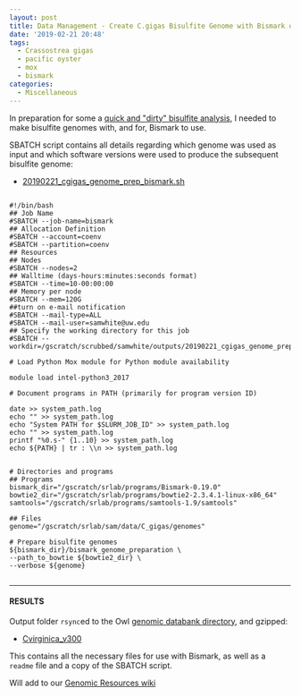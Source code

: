 ```yaml
---
layout: post
title: Data Management - Create C.gigas Bisulfite Genome with Bismark on Mox
date: '2019-02-21 20:48'
tags:
  - Crassostrea gigas
  - pacific oyster
  - mox
  - bismark
categories:
  - Miscellaneous
---
```

In preparation for some a [quick and "dirty" bisulfite analysis](https://github.com/RobertsLab/resources/issues/589), I needed to make bisulfite genomes with, and for, Bismark to use.

SBATCH script contains all details regarding which genome was used as input and which software versions were used to produce the subsequent bisulfite genome:

- [20190221_cgigas_genome_prep_bismark.sh](http://gannet.fish.washington.edu/Atumefaciens/20190221_cgigas_genome_prep_bismark/20190221_cgigas_genome_prep_bismark.sh)

<pre><code>
#!/bin/bash
## Job Name
#SBATCH --job-name=bismark
## Allocation Definition
#SBATCH --account=coenv
#SBATCH --partition=coenv
## Resources
## Nodes
#SBATCH --nodes=2
## Walltime (days-hours:minutes:seconds format)
#SBATCH --time=10-00:00:00
## Memory per node
#SBATCH --mem=120G
##turn on e-mail notification
#SBATCH --mail-type=ALL
#SBATCH --mail-user=samwhite@uw.edu
## Specify the working directory for this job
#SBATCH --workdir=/gscratch/scrubbed/samwhite/outputs/20190221_cgigas_genome_prep_bismark

# Load Python Mox module for Python module availability

module load intel-python3_2017

# Document programs in PATH (primarily for program version ID)

date >> system_path.log
echo "" >> system_path.log
echo "System PATH for $SLURM_JOB_ID" >> system_path.log
echo "" >> system_path.log
printf "%0.s-" {1..10} >> system_path.log
echo ${PATH} | tr : \\n >> system_path.log


# Directories and programs
## Programs
bismark_dir="/gscratch/srlab/programs/Bismark-0.19.0"
bowtie2_dir="/gscratch/srlab/programs/bowtie2-2.3.4.1-linux-x86_64"
samtools="/gscratch/srlab/programs/samtools-1.9/samtools"

## Files
genome="/gscratch/srlab/sam/data/C_gigas/genomes"

# Prepare bisulfite genomes
${bismark_dir}/bismark_genome_preparation \
--path_to_bowtie ${bowtie2_dir} \
--verbose ${genome}

</code></pre>

---

#### RESULTS

Output folder ```rsync```ed to the Owl [genomic databank directory](http://owl.fish.washington.edu/halfshell/genomic-databank/), and gzipped:

- [Cvirginica_v300](http://owl.fish.washington.edu/halfshell/genomic-databank/Cvirginica_v300.bisulfite.tar.gz)

This contains all the necessary files for use with Bismark, as well as a ```readme``` file and a copy of the SBATCH script.

Will add to our [Genomic Resources wiki](https://github.com/RobertsLab/resources/wiki/Genomic-Resources)
